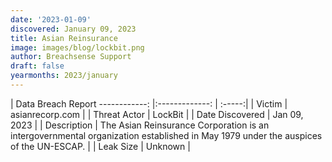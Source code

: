 ```yaml
---
date: '2023-01-09'
discovered: January 09, 2023
title: Asian Reinsurance
image: images/blog/lockbit.png
author: Breachsense Support
draft: false
yearmonths: 2023/january
---
```



| Data Breach Report
------------:     |:-------------:    | :-----:|
| Victim      | asianrecorp.com      | 
| Threat Actor      | LockBit      | 
| Date Discovered      | Jan 09, 2023      | 
| Description      | The Asian Reinsurance Corporation is an intergovernmental organization established in May 1979 under the auspices of the UN-ESCAP.      | 
| Leak Size      | Unknown      | 

